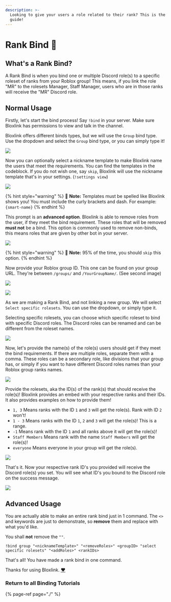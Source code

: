 ```yaml
---
description: >-
  Looking to give your users a role related to their rank? This is the correct
  guide!
---
```


# Rank Bind 📏

## What's a Rank Bind?

A Rank Bind is when you bind one or multiple Discord role\(s\) to a specific roleset of ranks from your Roblox group! This means, if you link the role "MR" to the rolesets Manager, Staff Manager, users who are in those ranks will receive the "MR" Discord role.

## Normal Usage

Firstly, let's start the bind process! Say `!bind` in your server. Make sure Bloxlink has permissions to view and talk in the channel.

Bloxlink offers different binds types, but we will use the `Group` bind type. Use the dropdown and select the `Group` bind type, or you can simply type it!

![](https://dark.hates-this.place/f/rfjLnd.png)

Now you can optionally select a nickname template to make Bloxlink name the users that meet the requirements. You can find the templates in the codeblock. If you do not wish one, say `skip`, Bloxlink will use the nickname template that's in your settings. \(`!settings view`\) 

![](https://dark.hates-this.place/f/nb7Oe5.png)

{% hint style="warning" %}
🧠 **Note:** Templates must be spelled like Bloxlink shows you! You must include the curly brackets and dash. For example: `{smart-name}`
{% endhint %}

This prompt is an **advanced option**. Bloxlink is able to remove roles from the user, if they meet the bind requirement. These roles that will be removed **must not** be a bind. This option is commonly used to remove non-binds, this means roles that are given by other bot in your server.

![](https://dark.hates-this.place/f/oX2rM0.png)

{% hint style="warning" %}
🧠 **Note:** 95% of the time, you should `skip` this option.
{% endhint %}

Now provide your Roblox group ID. This one can be found on your group URL. They're between `/groups/` and `/YourGroupName/`. \(See second image\)

![](https://dark.hates-this.place/f/tVP9e5.png)

![](https://dark.hates-this.place/f/sLDdMG.png)

As we are making a Rank Bind, and not linking a new group. We will select `Select specific rolesets`. You can use the dropdown, or simply type it.

Selecting specific rolesets, you can choose which specific roleset to bind with specific Discord roles. The Discord roles can be renamed and can be different from the roleset names.

![](https://dark.hates-this.place/f/jZenpF.png)

Now, let's provide the name\(s\) of the role\(s\) users should get if they meet the bind requirements. If there are multiple roles, separate them with a comma. These roles can be a secondary role, like divisions that your group has, or simply if you want to have different Discord roles names than your Roblox group ranks names.

![](https://dark.hates-this.place/f/ofMvXk.png)

Provide the rolesets, aka the ID\(s\) of the rank\(s\) that should receive the role\(s\)! Bloxlink provides an embed with your respective ranks and their IDs.  
It also provides examples on how to provide them!

* `1, 3`  Means ranks with the ID `1` and `3` will get the role\(s\). Rank with ID `2` won't!
* `1 - 3` Means ranks with the ID `1`, `2` and `3` will get the role\(s\)! This is a range.
* `-1` Means rank with the ID `1` and all ranks above it will get the role\(s\)! 
* `Staff Members` Means rank with the name `Staff Members` will get the role\(s\)!
* `everyone` Means everyone in your group will get the role\(s\).

![](https://dark.hates-this.place/f/acW2nu.png)

That's it. Now your respective rank ID's you provided will receive the Discord role\(s\) you set. You will see what ID's you bound to the Discord role on the success message.

![](https://dark.hates-this.place/f/kiwPXZ.png)

## Advanced Usage

You are actually able to make an entire rank bind just in 1 command. The `<>` and keywords are just to demonstrate, so **remove** them and replace with what you'd like.

You shall **not** remove the `""`.

`!bind group "<nicknameTemplate>" "<removeRoles>" <groupID> "select specific rolesets" "<addRoles>" <rankIDs>`

That's all! You have made a rank bind in one command.

Thanks for using Bloxlink. [❤️](https://emojipedia.org/red-heart/)

### Return to all Binding Tutorials

{% page-ref page="./" %}

